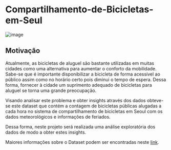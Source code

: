 # Compartilhamento-de-Bicicletas-em-Seul

![image](https://user-images.githubusercontent.com/69591172/187343880-15f8e231-ef2a-4889-9b24-6be824ce3b66.png)

## Motivação

Atualmente, as bicicletas de aluguel são bastante utilizadas em muitas cidades como uma alternativa para aumentar o conforto da mobilidade. 
Sabe-se que é importante disponibilizar a bicicleta de forma acessível ao público assim como no horário certo pois diminui o tempo de espera. 
Dessa forma, fornecer à cidade um suprimento adequado de bicicletas para aluguel se torna uma grande preocupação.

Visando analisar este problema e obter insights através dos dados obteve-se este dataset que contém a contagem de bicicletas públicas alugadas a cada hora no sistema de 
compartilhamento de bicicletas em Seoul com os dados meteorológicos e informações de feriados. 

Dessa forma, neste projeto será realizada uma análise exploratória dos dados de modo a obter estes insights.

Maiores informações sobre o Dataset podem ser encontradas neste [link](https://archive.ics.uci.edu/ml/datasets/Seoul+Bike+Sharing+Demand).
